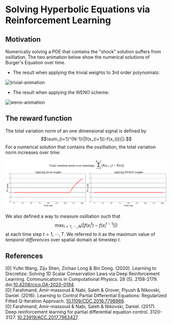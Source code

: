 # Solving Hyperbolic Equations via Reinforcement Learning

## Motivation
Numerically solving a PDE that contains the "shock" solution suffers from osilliation. 
The two animation below show the numerical solutions of Burger's Equation over time. 


- The result when applying the trivial weights to 3rd order polynomials:

![trivial-animation](./assets/trivial-animation.gif)

- The result when applying the WENO scheme:

![weno-animation](./assets/weno-animation.gif)

## The reward function
The total variation norm of an one dimensional signal is defined by $$\sum_{i=1}^{N-1}{|f(x_{i+1})-f(x_{i})|}.$$
For a numerical solution that contains the ossilliation, the total variation norm increases over time:

![tv-norm-over-time](./assets/tv-norm-over-time.png)  

We also defined a way to measure osilliation such that
$$\max_{i=1,\cdots,N}(|f({x_i}^{t})-f({x_i}^{t-1})|)$$
at each time step $t=1, \cdots, T$. We referred to it as the maximum value of *temporal differences* over spatial domain at timestep $t$.

## References
[0] Yufei Wang, Ziju Shen, Zichao Long & Bin Dong. (2020). Learning to Discretize: Solving 1D Scalar Conservation Laws via Deep Reinforcement Learning. Communications in Computational Physics. 28 (5). 2158-2179. doi:[10.4208/cicp.OA-2020-0194](https://global-sci.org/intro/article_detail/cicp/18408.html). <br/>
[0] Farahmand, Amir-massoud & Nabi, Saleh & Grover, Piyush & Nikovski, Daniel. (2016). Learning to Control Partial Differential Equations: Regularized Fitted Q-Iteration Approach. [10.1109/CDC.2016.7798966](https://ieeexplore.ieee.org/document/7798966). <br/>
[0] Farahmand, Amir-massoud & Nabi, Saleh & Nikovski, Daniel. (2017). Deep reinforcement learning for partial differential equation control. 3120-3127. [10.23919/ACC.2017.7963427](https://ieeexplore.ieee.org/document/7963427). <br/>

